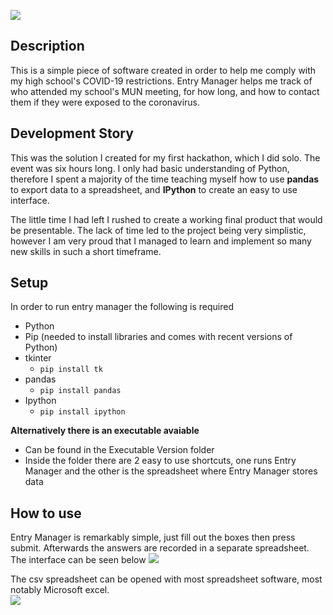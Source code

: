 ![](https://imgbox.com/2rTQ7gCp)

## Description 
This is a simple piece of software created in order to help me comply with my high school's COVID-19 restrictions.  Entry Manager helps me track of who attended my school's MUN meeting, for how long, and how to contact them if they were exposed to the coronavirus. 

## Development Story
This was the solution I created for my first hackathon, which I did solo. The event was six hours long. I only had basic understanding of Python, therefore I spent a majority of the time teaching myself how to use **pandas** to export data to a spreadsheet, and **IPython** to create an easy to use interface. 

The little time I had left I rushed to create a working final product that would be presentable. The lack of time led to the project being very simplistic, however I am very proud that I managed to learn and implement so many new skills in such a short timeframe.

## Setup
In order to run entry manager the following is required
 - Python
 - Pip (needed to install libraries and comes with recent versions of  Python)
 - tkinter
	 - `pip install tk`
 - pandas
	 - `pip install pandas`
 - Ipython
	 - `pip install ipython`

**Alternatively there is an executable avaiable**
 - Can be found in the Executable Version folder
 - Inside the folder there are 2 easy to use shortcuts, one runs Entry Manager and the other is the spreadsheet where Entry Manager stores data

## How to use
Entry Manager is remarkably simple, just fill out the boxes then press submit. Afterwards the answers are recorded in a separate spreadsheet. The interface can be seen below
![](https://lh3.googleusercontent.com/MNbkfw-jtdssl-4N6Yxq_FwdjsgQjoK2S69Jgl-kuw49hKUEipJYP-T7Wlvcs7AEGNUBqNjilvNbMvJ-Quu5QbjxcxyD3s7lxu8IC8iR6NXQl_y6Lhqqn2mPvW5WlMG6T73-s1bWt9GEiIvsSK2KBMGV7qLNpxNVYQlHmKFuwBmYCyYGDv0DnW17B8t-qSytCoWMdAQYYkHPv-D9MxNNS7gJK-p5PzOy8YsjF4NfaQZ2tFzPtiXvL8qEEKyr9mxj4oqgXgdP51zj6E7epqTP18FsY2CjOqfU_TOzIxRY88EKgB0CjOYsNBWMYlPWvh8wOWII90ZY9mkNgtiPbtQuSLL-8bREnWezFTkx2A9YDiPmh3g3mdWmGTdEuQ5Jv-A2WjfAI3Ammrg5WIZQmEi8YqnZgz5E2wkeKflM_JlhG_v6tT81mGcY_LLrxnGQCcUWHN8B5sVwaQ4O9d9lpKDMV5AQPbby8v5ClXT44UdNvq3bAvqTPa8LT5XhrxJ77bPySd59NC8gaWlZjtrC5mFDShHGiTA59QmCphBTxSrySl47iIRdbC_KfuOlqA6p8WeBNhFtn0MbKbQBctzumyToOL6pzOkM6G27Ky9a6u9mAgr3ExTumZmjWU6tP_DROQC66V6FT5D1j9A-Ga6Msa7TyT9_cTmIVZorndvqrbURGxqlNdXCtWe22E8ozlzdc3zY-VGoCZBTc01oUnXsFpdR5n8=w275-h303-no?authuser=0)

The csv spreadsheet can be opened with most spreadsheet software, most notably Microsoft excel.  
![](https://lh3.googleusercontent.com/r5LO89FiKzFjyFiNG0XPKzOXbo3I9Hlz2h1jmAngqiX6nT0C8poe9YWIMG5cuSZXEz1IDHd09vkCYR0xWRLl5Nbp-urIu9_6V1p27hlM7JHlxz1B9d5iJ_ee8yuc4akA2XTQKRSrDX9Lw1WgViJyFtxMOGEDegza3Es6JQixrp8_ah9srrq6W9zsL5_5yudo77zkrJqY2mjoCcMmANa3hZkVSJKH2q-PEqc4F8TRd56N2F6ZvzBL-TWDc9Z5KxhKk7qzLEqsphVfp7NuYdfK6UB1QjPEQSIkZjuspHfA78kFUcgLANvRzWRkWacIrRrcDUD_G1ni1ozs4NKgRZaEZaEWOUzeY2o289Vy0-FH60Mnmj-vPfYODEMbb4nib65j7s5_0sG41JhjZim4PdsVt7OEaRsByH2kCuXF9MT08ZkbgBimGW2hQw_0x90JCr4OVaCBBFJJIxM5bhOEpFwwErsfzSjuqq34Y9Kmob29s-VJ85Sfy1s7QmjJbi7dDx5XiTCDhaTOqyRCF-pgrXebSuMAfgN5MQvB66qLHKv605UTkrW5uINW-DlX-BraYPamztoR69dAUJwaAaXY2QCbYQKdmOhNqwbVwrn0qUjiD9-ZfPXiJGGzVFq1fKI2nNpIM_XAoCxGTHZGZTNHlyI-0N3Mb6O5nMadzxy_KupU-8CaCFcB8IdWrNCXfa_qF1oOj_qS0MAE8vt_uyH9kQN4Gg4=w842-h500-no?authuser=0)
